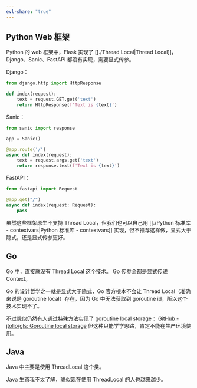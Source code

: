 ```yaml
---
evl-share: "true"
---
```

## Python Web 框架

Python 的 web 框架中，Flask 实现了 [[./Thread Local|Thread Local]]，Django、Sanic、FastAPI 都没有实现，需要显式传参。

Django：
```python
from django.http import HttpResponse

def index(request):
	text = request.GET.get('text')
	return HttpResponse(f'Text is {text}')
```

Sanic：
```python
from sanic import response

app = Sanic()

@app.route('/')
async def index(request):
	text = request.args.get('text')
	return response.text(f'Text is {text}')
```

FastAPI：
```python
from fastapi import Request

@app.get("/")
async def index(request: Request):
	pass
```

虽然这些框架原生不支持 Thread Local，但我们也可以自己用 [[./Python 标准库 - contextvars|Python 标准库 - contextvars]] 实现，但不推荐这样做，显式大于隐式，还是显式传参更好。

## Go

Go 中，直接就没有 Thread Local 这个技术。
Go 传参全都是显式传递 Context。

Go 的设计哲学之一就是显式大于隐式，Go 官方根本不会让 Thread Local（准确来说是 goroutine local）存在，因为 Go 中无法获取到 goroutine id，所以这个技术实现不了。

不过貌似仍然有人通过特殊方法实现了 goroutine local storage：
[GitHub - jtolio/gls: Goroutine local storage](https://github.com/jtolio/gls)
但这种只能学学思路，肯定不能在生产环境使用。

## Java

Java 中主要是使用 ThreadLocal 这个类。

Java 生态我不太了解，貌似现在使用 ThreadLocal 的人也越来越少。
